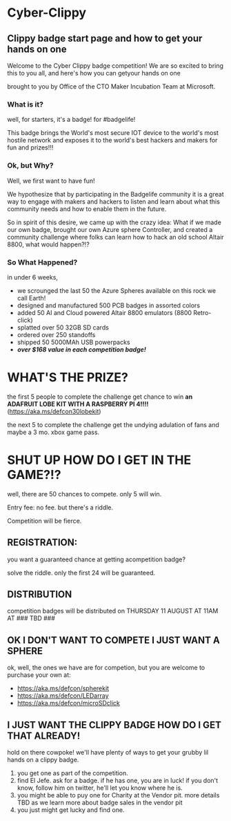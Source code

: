 # Cyber-Clippy
## Clippy badge start page and how to get your hands on one

Welcome to the Cyber Clippy badge competition!
We are so excited to bring this to you all, and here's how you can getyour hands on one

brought to you by Office of the CTO Maker Incubation Team at Microsoft.

### What is it?
well, for starters, it's a badge! for #badgelife! 

This badge brings the World's most secure IOT device to the world's most hostile network and exposes it to the world's best hackers and makers for fun and prizes!!!

### Ok, but Why?
Well, we first want to have fun! 

We hypothesize that by participating in the Badgelife community it is a great way to engage with makers and hackers to listen and learn about what this community needs and how to enable them in the future. 

So in spirit of this desire, we came up with the crazy idea: What if we made our own badge, brought our own Azure sphere Controller, and created a community challenge where folks can learn how to hack an old school Altair 8800, what would happen?!?

### So What Happened?
in under 6 weeks,
- we scrounged the last 50 the Azure Spheres available on this rock we call Earth!
- designed and manufactured 500 PCB badges in assorted colors
- added 50 AI and Cloud powered Altair 8800 emulators (8800 Retro-click)
- splatted over 50 32GB SD cards
- ordered over 250 standoffs
- shipped 50 5000MAh USB powerpacks
- **_over $168 value in each competition badge!_**

# WHAT'S THE PRIZE?
the first 5 people to complete the challenge get chance to win
**an ADAFRUIT LOBE KIT WITH A RASPBERRY PI 4!!!!**(https://aka.ms/defcon30lobekit) 

the next 5 to complete the challenge get the undying adulation of fans and maybe a 3 mo. xbox game pass. 

# SHUT UP HOW DO I GET IN THE GAME?!?
well, there are 50 chances to compete. only 5 will win.

Entry fee: no fee. but there's a riddle.

Competition will be fierce.
<!-- "clippy's asshat" is the cipher -->

## REGISTRATION:
you want a guaranteed chance at getting acompetition badge? 

solve the riddle. 
only the first 24 will be guaranteed. 
<!-- would one dare to enter, the form of an office in winter, per chance the entry? -->


## DISTRIBUTION
competition badges will be distributed on 
THURSDAY 11 AUGUST AT 11AM AT ### TBD ###

## OK I DON'T WANT TO COMPETE I JUST WANT A SPHERE
ok, well, the ones we have are for competion, but you are welcome to purchase your own at: 
- https://aka.ms/defcon/spherekit 
- https://aka.ms/defcon/LEDarray 
- https://aka.ms/defcon/microSDclick 


## I JUST WANT THE CLIPPY BADGE HOW DO I GET THAT ALREADY!
hold on there cowpoke! we'll have plenty of ways to get your grubby lil hands on a clippy badge.
1. you get one as part of the competition. 
2. find El Jefe. ask for a badge. if he has one, you are in luck! if you don't know, follow him on twitter, he'll let you know where he is. 
3. you might be able to puy one for Charity at the Vendor pit. more details TBD as we learn more about badge sales in the vendor pit
4. you just might get lucky and find one. 

